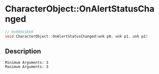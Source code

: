 # CharacterObject::OnAlertStatusChanged
```c
// 0x005e1bb0
void CharacterObject::OnAlertStatusChanged(unk p0, unk p1, unk p2)
```
## Description
```
Minimum Arguments: 3
Maximum Arguments: 3
```
